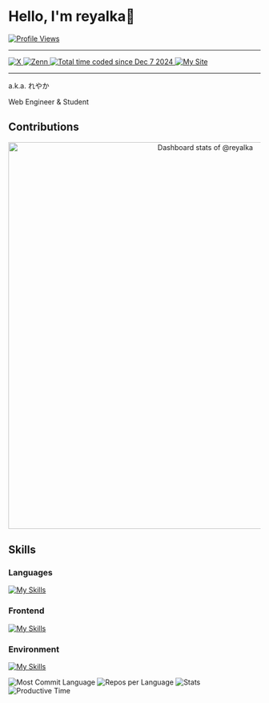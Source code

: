 # Hello, I'm reyalka👐

<a href="https://github.com/reyalka">
  <img src="https://komarev.com/ghpvc/?username=reyalka&style=for-the-badge" alt="Profile Views">
</a>

---

<a href="https://x.com/reyalka_dev" target="_blank">
  <img src="https://img.shields.io/badge/X-%40reyalka__dev-blue?style=for-the-badge&logo=x" alt="X">
</a>
<a href="https://zenn.dev/reyalka" target="_blank">
  <img src="https://img.shields.io/badge/Zenn-%40reyalka-blue?style=for-the-badge&logo=zenn" alt="Zenn">
</a>
<a href="https://wakatime.com/@a46bf7ca-4afd-49c5-8ca2-6ccfdced69e1" target="_blank">
  <img src="https://wakatime.com/badge/user/a46bf7ca-4afd-49c5-8ca2-6ccfdced69e1.svg?style=for-the-badge" alt="Total time coded since Dec 7 2024">
</a>
<a href="https://reyalka.pages.dev" target="_blank">
  <img src="https://img.shields.io/badge/my%20site-%E3%82%8C%E3%82%84%E3%81%8B%E3%83%9C%E3%83%83%E3%82%AF%E3%82%B9-blue?style=for-the-badge&logo=googlemaps" alt="My Site">
</a>

---

a.k.a. れやか

Web Engineer & Student

## Contributions

<!-- Copy-paste in your Readme.md file -->

<a href="https://next.ossinsight.io/widgets/official/compose-user-dashboard-stats?user_id=140703515" target="_blank" style="display: block" align="center" target="_blank">
  <picture>
    <source media="(prefers-color-scheme: dark)" srcset="https://next.ossinsight.io/widgets/official/compose-user-dashboard-stats/thumbnail.png?user_id=140703515&image_size=auto&color_scheme=dark" width="771" height="auto">
    <img alt="Dashboard stats of @reyalka" src="https://next.ossinsight.io/widgets/official/compose-user-dashboard-stats/thumbnail.png?user_id=140703515&image_size=auto&color_scheme=light" width="771" height="auto">
  </picture>
</a>

<!-- Made with [OSS Insight](https://ossinsight.io/) -->

## Skills

### Languages

[![My Skills](https://skillicons.dev/icons?i=javascript,typescript,html,css,python,rust,lua,bash,regex&theme=dark&perline=15)](https://skillicons.dev)

### Frontend

[![My Skills](https://skillicons.dev/icons?i=nodejs,react,vite,astro,nextjs,deno,tailwindcss,cloudflare,npm,yarn,pnpm,bun,figma&theme=dark&perline=10)](https://skillicons.dev)

### Environment

[![My Skills](https://skillicons.dev/icons?i=linux,windows,git,github,vim,neovim,vscode&theme=dark&perline=15)](https://skillicons.dev)

<picture>
  <source media="(prefers-color-scheme: dark)" srcset="http://github-profile-summary-cards.vercel.app/api/cards/most-commit-language?username=reyalka&theme=github_dark">
  <img alt="Most Commit Language" src="http://github-profile-summary-cards.vercel.app/api/cards/most-commit-language?username=reyalka&theme=github">
</picture>
<picture>
  <source media="(prefers-color-scheme: dark)" srcset="http://github-profile-summary-cards.vercel.app/api/cards/repos-per-language?username=reyalka&theme=github_dark">
  <img alt="Repos per Language" src="http://github-profile-summary-cards.vercel.app/api/cards/repos-per-language?username=reyalka&theme=github">
</picture>

<picture>
  <source media="(prefers-color-scheme: dark)" srcset="http://github-profile-summary-cards.vercel.app/api/cards/stats?username=reyalka&theme=github_dark">
  <img alt="Stats" src="http://github-profile-summary-cards.vercel.app/api/cards/stats?username=reyalka&theme=github">
</picture>
<picture>
  <source media="(prefers-color-scheme: dark)" srcset="http://github-profile-summary-cards.vercel.app/api/cards/productive-time?username=reyalka&theme=github_dark&utcOffset=8">
  <img alt="Productive Time" src="http://github-profile-summary-cards.vercel.app/api/cards/productive-time?username=reyalka&theme=github&utcOffset=9">
</picture>
